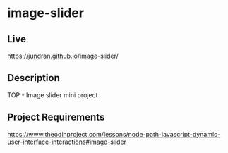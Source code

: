 # image-slider

## Live
https://jundran.github.io/image-slider/

## Description
TOP - Image slider mini project

## Project Requirements
https://www.theodinproject.com/lessons/node-path-javascript-dynamic-user-interface-interactions#image-slider
